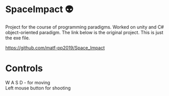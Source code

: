 # SpaceImpact 👽
Project for the course of programming paradigms. Worked on unity and C# object-oriented paradigm. The link below is the original project. This is just the exe file.

https://github.com/matf-pp2019/Space_Impact

# Controls
W A S D - for moving <br>
Left mouse button for shooting
